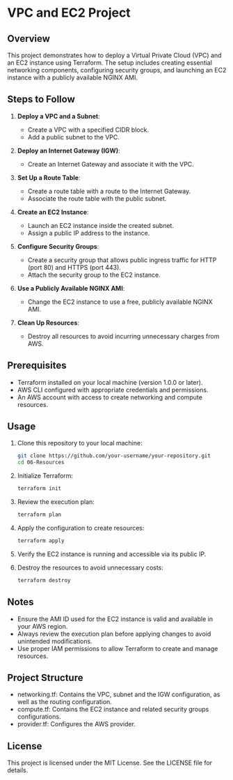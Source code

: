 # VPC and EC2 Project

## Overview

This project demonstrates how to deploy a Virtual Private Cloud (VPC) and an EC2 instance using Terraform. The setup includes creating essential networking components, configuring security groups, and launching an EC2 instance with a publicly available NGINX AMI.

## Steps to Follow

1. **Deploy a VPC and a Subnet**:
   - Create a VPC with a specified CIDR block.
   - Add a public subnet to the VPC.

2. **Deploy an Internet Gateway (IGW)**:
   - Create an Internet Gateway and associate it with the VPC.

3. **Set Up a Route Table**:
   - Create a route table with a route to the Internet Gateway.
   - Associate the route table with the public subnet.

4. **Create an EC2 Instance**:
   - Launch an EC2 instance inside the created subnet.
   - Assign a public IP address to the instance.

5. **Configure Security Groups**:
   - Create a security group that allows public ingress traffic for HTTP (port 80) and HTTPS (port 443).
   - Attach the security group to the EC2 instance.

6. **Use a Publicly Available NGINX AMI**:
   - Change the EC2 instance to use a free, publicly available NGINX AMI.

7. **Clean Up Resources**:
   - Destroy all resources to avoid incurring unnecessary charges from AWS.

## Prerequisites

- Terraform installed on your local machine (version 1.0.0 or later).
- AWS CLI configured with appropriate credentials and permissions.
- An AWS account with access to create networking and compute resources.

## Usage

1. Clone this repository to your local machine:

   ```bash
   git clone https://github.com/your-username/your-repository.git
   cd 06-Resources
   ```

2. Initialize Terraform:

    ```bash
    terraform init
    ```

3. Review the execution plan:

    ```bash
    terraform plan
    ```

4. Apply the configuration to create resources:

    ```bash
    terraform apply
    ```

5. Verify the EC2 instance is running and accessible via its public IP.

6. Destroy the resources to avoid unnecessary costs:

    ```bash
    terraform destroy
    ```

## Notes

- Ensure the AMI ID used for the EC2 instance is valid and available in your AWS region.
- Always review the execution plan before applying changes to avoid unintended modifications.
- Use proper IAM permissions to allow Terraform to create and manage resources.

## Project Structure

- networking.tf: Contains the VPC, subnet and the IGW configuration, as well as the routing configuration.
- compute.tf: Contains the EC2 instance and related security groups configurations.
- provider.tf: Configures the AWS provider.

## License

This project is licensed under the MIT License. See the LICENSE file for details.
